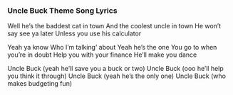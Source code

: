### Uncle Buck Theme Song Lyrics

Well he’s the baddest cat in town
And the coolest uncle in town
He won’t say see ya later
Unless you use his calculator

Yeah ya know 
Who I’m talking’ about
Yeah he’s the one
You go to when you’re in doubt
Help you with your finance
He’ll make you dance

Uncle Buck (yeah he’ll save you a buck or two)
Uncle Buck (ooo he’ll help you think it through)
Uncle Buck (yeah he’s the only one)
Uncle Buck (who makes budgeting fun)

